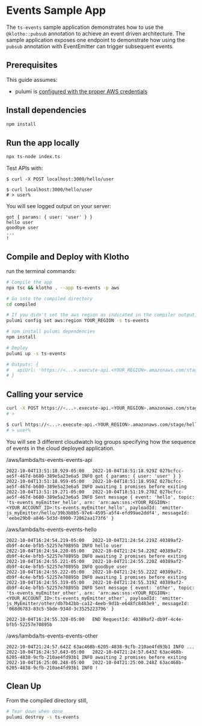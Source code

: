 # Events Sample App

The `ts-events` sample application demonstrates how to use the `@klotho::pubsub` annotation to achieve an event driven architecture. The sample application exposes one endpoint to demonstrate how using the `pubsub` annotation with EventEmitter can trigger subsequent events.
## Prerequisites

This guide assumes:
- pulumi is [configured with the proper AWS credentials](https://www.pulumi.com/docs/get-started/aws/begin/#configure-pulumi-to-access-your-aws-account)

## Install dependencies
```sh
npm install
```

## Run the app locally
```sh
npx ts-node index.ts
```

Test APIs with:
```
$ curl -X POST localhost:3000/hello/user
```

```
$ curl localhost:3000/hello/user
# > user%
```

You will see logged output on your server:
```
got { params: { user: 'user' } }
hello user
goodbye user
...
!
```

## Compile and Deploy with Klotho

run the terminal commands:
```sh
# Compile the app
npx tsc && klotho . --app ts-events -p aws

# Go into the compiled directory
cd compiled

# If you didn't set the aws region as indicated in the compiler output, do that now
pulumi config set aws:region YOUR_REGION -s ts-events

# npm install pulumi dependencies
npm install

# Deploy
pulumi up -s ts-events

# Outputs: {
#   apiUrl: 'https://<...>.execute-api.<YOUR_REGION>.amazonaws.com/stage/'
# }

```
## Calling your service

```sh
curl -X POST https://<...>.execute-api.<YOUR_REGION>.amazonaws.com/stage/hello/user
# >
```

```sh
$ curl https://<...>.execute-api.<YOUR_REGION>.amazonaws.com/stage/hello/user
# > user%
```

You will see 3 different cloudwatch log groups specifying how the sequence of events in the cloud deployed application.

/aws/lambda/ts-events-events-api
```
2022-10-04T13:51:18.929-05:00	2022-10-04T18:51:18.929Z 027bcfcc-ae5f-467d-b680-389e5a23e6a5 INFO got { params: { user: 'user' } }
2022-10-04T13:51:18.959-05:00	2022-10-04T18:51:18.959Z 027bcfcc-ae5f-467d-b680-389e5a23e6a5 INFO awaiting 1 promises before exiting
2022-10-04T13:51:19.271-05:00	2022-10-04T18:51:19.270Z 027bcfcc-ae5f-467d-b680-389e5a23e6a5 INFO Sent message { event: 'hello', topic: 'ts-events_myEmitter_hello', arn: 'arn:aws:sns:<YOUR_REGION>:<YOUR_ACCOUNT_ID>:ts-events_myEmitter_hello', payloadId: 'emitter-js_myEmitter/hello/39b3b8b5-97e6-4595-a5f4-efd99ae2ddf4', messageId: 'eebe29b0-a846-5d3d-8900-72062aa173f6' }
```
/aws/lambda/ts-events-events-hello
```
2022-10-04T16:24:54.219-05:00	2022-10-04T21:24:54.219Z 40389af2-db9f-4c4e-bfb5-52257e70895b INFO hello user
2022-10-04T16:24:54.220-05:00	2022-10-04T21:24:54.220Z 40389af2-db9f-4c4e-bfb5-52257e70895b INFO awaiting 2 promises before exiting
2022-10-04T16:24:55.221-05:00	2022-10-04T21:24:55.220Z 40389af2-db9f-4c4e-bfb5-52257e70895b INFO goodbye user
2022-10-04T16:24:55.222-05:00	2022-10-04T21:24:55.222Z 40389af2-db9f-4c4e-bfb5-52257e70895b INFO awaiting 1 promises before exiting
2022-10-04T16:24:55.319-05:00	2022-10-04T21:24:55.319Z 40389af2-db9f-4c4e-bfb5-52257e70895b INFO Sent message { event: 'other', topic: 'ts-events_myEmitter_other', arn: 'arn:aws:sns:<YOUR_REGION>:<YOUR_ACCOUNT_ID>:ts-events_myEmitter_other', payloadId: 'emitter-js_MyEmitter/other/db7b42bb-ca12-4eeb-9d1b-e648fc8483e9', messageId: '068d6783-83c5-5bde-934d-3c3525223796' }

2022-10-04T16:24:55.320-05:00	END RequestId: 40389af2-db9f-4c4e-bfb5-52257e70895b
```
/aws/lambda/ts-events-events-other
```
2022-10-04T21:24:57.642Z 63ac468b-6205-4838-9cfb-210ae4fd93b1 INFO ...
2022-10-04T16:24:57.643-05:00	2022-10-04T21:24:57.643Z 63ac468b-6205-4838-9cfb-210ae4fd93b1 INFO awaiting 2 promises before exiting
2022-10-04T16:25:00.248-05:00	2022-10-04T21:25:00.248Z 63ac468b-6205-4838-9cfb-210ae4fd93b1 INFO !
```

## Clean Up
From the compiled directory still,
```sh
# Tear down when done
pulumi destroy -s ts-events
```
